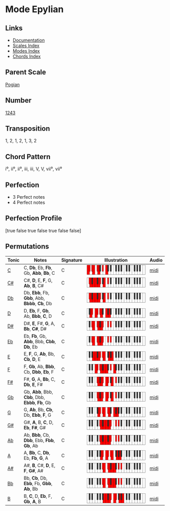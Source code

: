 # Mode Epylian

## Links

- [Documentation](README.md)
- [Scales Index](Scales.md)
- [Modes Index](Modes.md)
- [Chords Index](Chords.md)

## Parent Scale

[Pogian](ScalePogian.md)

## Number

[1243](https://ianring.com/musictheory/scales/1243)

## Transposition

1, 2, 1, 2, 1, 3, 2

## Chord Pattern

i⁰, ii⁰, ii⁰, iii, iii, V, V, vii⁰, vii⁰

## Perfection

- 3 Perfect notes
- 4 Perfect notes

## Perfection Profile

[true false true false true false false]

## Permutations

| Tonic | Notes | Signature | Illustration | Audio |
|-------|-------|-----------|--------------|-------|
| [C](ModeCNaturalEpylian.md) | C, **Db**, Eb, **Fb**, Gb, **Abb**, **Bb**, C | C | ![CNaturalEpylian](ModeCNaturalEpylian.png) | [midi](https://github.com/edipermadi/music/blob/main/docs/ModeCNaturalEpylian.mid?raw=true) |
| [C#](ModeCSharpEpylian.md) | C#, **D**, E, **F**, G, **Ab**, **B**, C# | C | ![CSharpEpylian](ModeCSharpEpylian.png) | [midi](https://github.com/edipermadi/music/blob/main/docs/ModeCSharpEpylian.mid?raw=true) |
| [Db](ModeDFlatEpylian.md) | Db, **Ebb**, Fb, **Gbb**, Abb, **Bbbb**, **Cb**, Db | C | ![DFlatEpylian](ModeDFlatEpylian.png) | [midi](https://github.com/edipermadi/music/blob/main/docs/ModeDFlatEpylian.mid?raw=true) |
| [D](ModeDNaturalEpylian.md) | D, **Eb**, F, **Gb**, Ab, **Bbb**, **C**, D | C | ![DNaturalEpylian](ModeDNaturalEpylian.png) | [midi](https://github.com/edipermadi/music/blob/main/docs/ModeDNaturalEpylian.mid?raw=true) |
| [D#](ModeDSharpEpylian.md) | D#, **E**, F#, **G**, A, **Bb**, **C#**, D# | C | ![DSharpEpylian](ModeDSharpEpylian.png) | [midi](https://github.com/edipermadi/music/blob/main/docs/ModeDSharpEpylian.mid?raw=true) |
| [Eb](ModeEFlatEpylian.md) | Eb, **Fb**, Gb, **Abb**, Bbb, **Cbb**, **Db**, Eb | C | ![EFlatEpylian](ModeEFlatEpylian.png) | [midi](https://github.com/edipermadi/music/blob/main/docs/ModeEFlatEpylian.mid?raw=true) |
| [E](ModeENaturalEpylian.md) | E, **F**, G, **Ab**, Bb, **Cb**, **D**, E | C | ![ENaturalEpylian](ModeENaturalEpylian.png) | [midi](https://github.com/edipermadi/music/blob/main/docs/ModeENaturalEpylian.mid?raw=true) |
| [F](ModeFNaturalEpylian.md) | F, **Gb**, Ab, **Bbb**, Cb, **Dbb**, **Eb**, F | C | ![FNaturalEpylian](ModeFNaturalEpylian.png) | [midi](https://github.com/edipermadi/music/blob/main/docs/ModeFNaturalEpylian.mid?raw=true) |
| [F#](ModeFSharpEpylian.md) | F#, **G**, A, **Bb**, C, **Db**, **E**, F# | C | ![FSharpEpylian](ModeFSharpEpylian.png) | [midi](https://github.com/edipermadi/music/blob/main/docs/ModeFSharpEpylian.mid?raw=true) |
| [Gb](ModeGFlatEpylian.md) | Gb, **Abb**, Bbb, **Cbb**, Dbb, **Ebbb**, **Fb**, Gb | C | ![GFlatEpylian](ModeGFlatEpylian.png) | [midi](https://github.com/edipermadi/music/blob/main/docs/ModeGFlatEpylian.mid?raw=true) |
| [G](ModeGNaturalEpylian.md) | G, **Ab**, Bb, **Cb**, Db, **Ebb**, **F**, G | C | ![GNaturalEpylian](ModeGNaturalEpylian.png) | [midi](https://github.com/edipermadi/music/blob/main/docs/ModeGNaturalEpylian.mid?raw=true) |
| [G#](ModeGSharpEpylian.md) | G#, **A**, B, **C**, D, **Eb**, **F#**, G# | C | ![GSharpEpylian](ModeGSharpEpylian.png) | [midi](https://github.com/edipermadi/music/blob/main/docs/ModeGSharpEpylian.mid?raw=true) |
| [Ab](ModeAFlatEpylian.md) | Ab, **Bbb**, Cb, **Dbb**, Ebb, **Fbb**, **Gb**, Ab | C | ![AFlatEpylian](ModeAFlatEpylian.png) | [midi](https://github.com/edipermadi/music/blob/main/docs/ModeAFlatEpylian.mid?raw=true) |
| [A](ModeANaturalEpylian.md) | A, **Bb**, C, **Db**, Eb, **Fb**, **G**, A | C | ![ANaturalEpylian](ModeANaturalEpylian.png) | [midi](https://github.com/edipermadi/music/blob/main/docs/ModeANaturalEpylian.mid?raw=true) |
| [A#](ModeASharpEpylian.md) | A#, **B**, C#, **D**, E, **F**, **G#**, A# | C | ![ASharpEpylian](ModeASharpEpylian.png) | [midi](https://github.com/edipermadi/music/blob/main/docs/ModeASharpEpylian.mid?raw=true) |
| [Bb](ModeBFlatEpylian.md) | Bb, **Cb**, Db, **Ebb**, Fb, **Gbb**, **Ab**, Bb | C | ![BFlatEpylian](ModeBFlatEpylian.png) | [midi](https://github.com/edipermadi/music/blob/main/docs/ModeBFlatEpylian.mid?raw=true) |
| [B](ModeBNaturalEpylian.md) | B, **C**, D, **Eb**, F, **Gb**, **A**, B | C | ![BNaturalEpylian](ModeBNaturalEpylian.png) | [midi](https://github.com/edipermadi/music/blob/main/docs/ModeBNaturalEpylian.mid?raw=true) |
